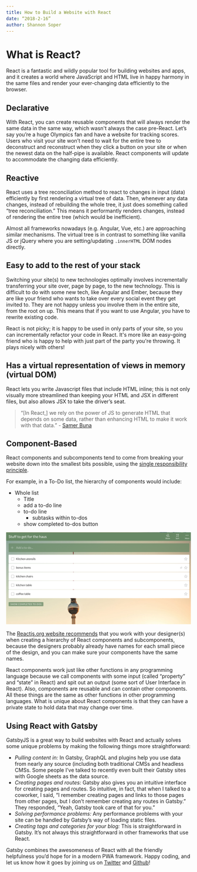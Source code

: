 ```yaml
---
title: How to Build a Website with React
date: “2018-2-16”
author: Shannon Soper
---
```


# What is React?

React is a fantastic and wildly popular tool for building websites and apps, and it creates a world where JavaScript and HTML live in happy harmony in the same files and render your ever-changing data efficiently to the browser.


## Declarative

With React, you can create reusable components that will always render the same data in the same way, which wasn't always the case pre-React. Let’s say you’re a huge Olympics fan and have a website for tracking scores. Users who visit your site won’t need to wait for the entire tree to deconstruct and reconstruct when they click a button on your site or when the newest data on the half-pipe is available. React components will update to accommodate the changing data efficiently.


## Reactive

React uses a tree reconciliation method to react to changes in input (data) efficiently by first rendering a virtual tree of data. Then, whenever any data changes, instead of rebuilding the whole tree, it just does something called “tree reconciliation.” This means it performantly renders changes, instead of rendering the entire tree (which would be inefficient).

Almost all frameworks nowadays (e.g. Angular, Vue, etc.) are approaching similar mechanisms. The virtual tree is in contrast to something like vanilla JS or jQuery where you are setting/updating `.innerHTML` DOM nodes directly.


## Easy to add to the rest of your stack

Switching your site(s) to new technologies optimally involves incrementally transferring your site over, page by page, to the new technology. This is difficult to do with some new tech, like Angular and Ember, because they are like your friend who wants to take over every social event they get invited to. They are not happy unless you involve them in the entire site, from the root on up. This means that if you want to use Angular, you have to rewrite existing code. 

React is not picky; it is happy to be used in only parts of your site, so you can incrementally refactor your code in React. It's more like an easy-going friend who is happy to help with just part of the party you're throwing. It plays nicely with others!


## Has a virtual representation of views in memory (virtual DOM)

React lets you write Javascript files that include HTML inline; this is not only visually more streamlined than keeping your HTML and JSX in different files, but also allows JSX to take the driver’s seat. 
> “[In React,] we rely on the power of JS to generate HTML that depends on some data, 
> rather than enhancing HTML to make it work with that data.” - [Samer Buna](https://medium.freecodecamp.org/yes-react-is-taking-over-front-end-development-the-question-is-why-40837af8ab76)


## Component-Based

React components and subcomponents tend to come from breaking your website down into the smallest bits possible, using the [single responsibility principle](https://en.wikipedia.org/wiki/Single_responsibility_principle). 

For example, in a To-Do list, the hierarchy of components would include: 
* Whole list
    * Title
    * add a to-do line
    * to-do line
        * subtasks within to-dos
    * show completed to-dos button

![To-Do List](to-do-list.png)

The [Reactjs.org website recommends](https://reactjs.org/docs/thinking-in-react.html) that you work with your designer(s) when creating a hierarchy of React components and subcomponents, because the designers probably already have names for each small piece of the design, and you can make sure your components have the same names. 

React components work just like other functions in any programming language because we call components with some input (called “property” and “state” in React) and spit out an output (some sort of User Interface in React). Also, components are reusable and can contain other components. All these things are the same as other functions in other programming languages. What is unique about React components is that they can have a private state to hold data that may change over time.


## Using React with Gatsby

GatsbyJS is a great way to build websites with React and actually solves some unique problems by making the following things more straightforward:
* *Pulling content in:* In Gatsby, GraphQL and plugins help you use data from nearly any source (including both traditional CMSs and headless CMSs. Some people I’ve talked to recently even built their Gatsby sites with Google sheets as the data source.
* *Creating pages and routes:* Gatsby also gives you an intuitive interface for creating pages and routes. So intuitive, in fact, that when I talked to a coworker, I said, “I remember creating pages and links to those pages from other pages, but I don’t remember creating any routes in Gatsby.” They responded, “Yeah, Gatsby took care of that for you.”
* *Solving performance problems:* Any performance problems with your site can be handled by Gatsby’s way of loading static files.
* *Creating tags and categories for your blog:* This is straightforward in Gatsby. It’s not always this straightforward in other frameworks that use React.

Gatsby combines the awesomeness of React with all the friendly helpfulness you’d hope for in a modern PWA framework. Happy coding, and let us know how it goes by joining us on [Twitter](https://twitter.com/gatsbyjs) and [Github](https://github.com/gatsbyjs/gatsby)!
